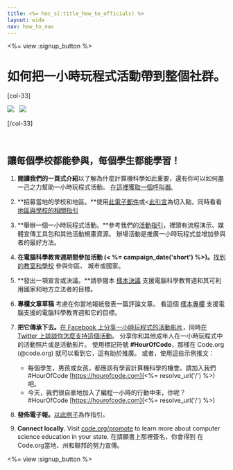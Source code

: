 ```yaml
---
title: <%= hoc_s(:title_how_to_officials) %>
layout: wide
nav: how_to_nav
---
```

<%= view :signup_button %>

# 如何把一小時玩程式活動帶到整個社群。

[col-33]

![](/images/fit-275/highlight-obama.png)&nbsp;&nbsp;&nbsp;![](/images/fit-246/dan.jpg)

[/col-33]

<p style="clear:both">&nbsp;</p>

## 讓每個學校都能參與，每個學生都能學習！

1. **閱讀我們的一頁式介紹**以了解為什麼計算機科學如此重要，還有你可以如何盡一己之力幫助一小時玩程式活動。 [ 在這裡獲取一個呼叫器. ](/files/hoc-one-pager.pdf)

2. **招募當地的學校和地區。**使用[此電子郵件](<%= resolve_url('/promote/resources#sample-emails') %>)或<[此引言](<%= resolve_url('/promote/stats') %>)為切入點，同時看看[地區與學校的相關指引](<%= resolve_url('/how-to') %>)

3. **舉辦一個一小時玩程式活動。**參考我們的[活動指引](<%= resolve_url('/how-to/events') %>)，裡頭有流程演示、媒體宣傳工具包和其他活動規畫資源。 辦場活動是推廣一小時玩程式並增加參與者的最好方法。

4. **在電腦科學教育週期間參加活動 (< %= campaign_date('short') %>)。**[找到的教室和學校](<%= resolve_url('/events') %>) 參與你區、 城市或國家。

5. **發出一項宣言或決議。**請參閱本 [樣本決議](<%= resolve_url('resources/proclamation') %>) 支援電腦科學教育週和其可利用國家和地方立法者的目標。

6. **專欄文章草稿** 考慮在你當地報紙發表一篇評論文章。 看這個 [樣本專欄](<%= resolve_url('/promote/op-ed') %>) 支援電腦支援的電腦科學教育週和它的目標。

7. **把它傳承下去。**[在 Facebook 上分享一小時玩程式的活動影片](https://www.facebook.com/sharer/sharer.php?u=http%3A%2F%2Fhourofcode.com%2Fus)，同時[在 Twitter 上談談你怎麼支持這個活動](https://twitter.com/intent/tweet?url=http%3A%2F%2Fhourofcode.com&text=I%27m%20participating%20in%20this%20year%27s%20%23HourOfCode%2C%20are%20you%3F%20%40codeorg&original_referer=https%3A%2F%2Fwww.google.com%2Furl%3Fq%3Dhttps%253A%252F%252Ftwitter.com%252Fshare%253Fhashtags%253D%2526amp%253Brelated%253Dcodeorg%2526amp%253Btext%253DI%252527m%252Bparticipating%252Bin%252Bthis%252Byear%252527s%252B%252523HourOfCode%25252C%252Bare%252Byou%25253F%252B%252540codeorg%2526amp%253Burl%253Dhttp%25253A%25252F%25252Fhourofcode.com%26sa%3DD%26sntz%3D1%26usg%3DAFQjCNE1GLTUbKZfMlEh9Aj5w0iswz6PYQ&related=codeorg&hashtags=)。 分享你和其他成年人在一小時玩程式中的活動照片或是活動影片。 使用標記符號 **#HourOfCode**，那樣在 Code.org (@code.org) 就可以看到它，這有助於推廣。 或者，使用這些示例推文：
    
    - 每個學生，男孩或女孩，都應該有學習計算機科學的機會。請加入我們#HourOfCode [https://hourofcode.com](<%= resolve_url('/') %>)吧。
    - 今天，我們很自豪地加入了編程一小時的行動中來，你呢？ #HourOfCode [https://hourofcode.com](<%= resolve_url('/') %>)   
          
        

8. **發佈電子報。**[以此例子](<%= resolve_url('/promote/official-press-release') %>)為作指引。

9. **Connect locally.** Visit [code.org/promote](<%= codeorg_url('/promote') %>) to learn more about computer science education in your state. 在請願書上那裡簽名，你會得到 在Code.org當地、州和聯邦的努力宣傳。

<%= view :signup_button %>